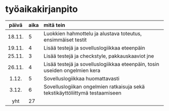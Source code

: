 # työaikakirjanpito

| päivä | aika | mitä tein  |
| :----:|:-----| :-----|
| 18.11. | 5    | Luokkien hahmottelu ja alustava toteutus, ensimmäiset testit |
| 19.11. | 4    | Lisää testejä ja sovelluslogiikkaa eteenpäin |
| 25.11. | 3    | Lisää testejä ja checkstyle, pakkauskaaviot jne |
| 26.11. | 4    | Lisää testejä ja sovelluslogiikkaa eteenpäin, tosin useiden ongelmien kera |
| 1.12. | 5    | Sovelluslogiikkaa huomattavasti |
| 3.12. | 6    | Sovelluslogiikan ongelmien ratkaisuja sekä tekstikäyttöliittymä testaamiseen |
| yht   | 27   | | 
